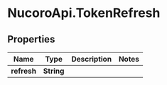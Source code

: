 # NucoroApi.TokenRefresh

## Properties

Name | Type | Description | Notes
------------ | ------------- | ------------- | -------------
**refresh** | **String** |  | 


